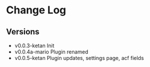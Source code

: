 # Change Log

## Versions

- v0.0.3-ketan Init
- v0.0.4a-mario Plugin renamed
- v0.0.5-ketan Plugin updates, settings page, acf fields
